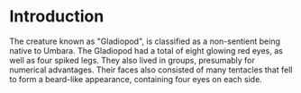 # Introduction

The creature known as "Gladiopod", is classified as a non-sentient being native to Umbara.
The Gladiopod had a total of eight glowing red eyes, as well as four spiked legs.
They also lived in groups, presumably for numerical advantages.
Their faces also consisted of many tentacles that fell to form a beard-like appearance, containing four eyes on each side.
